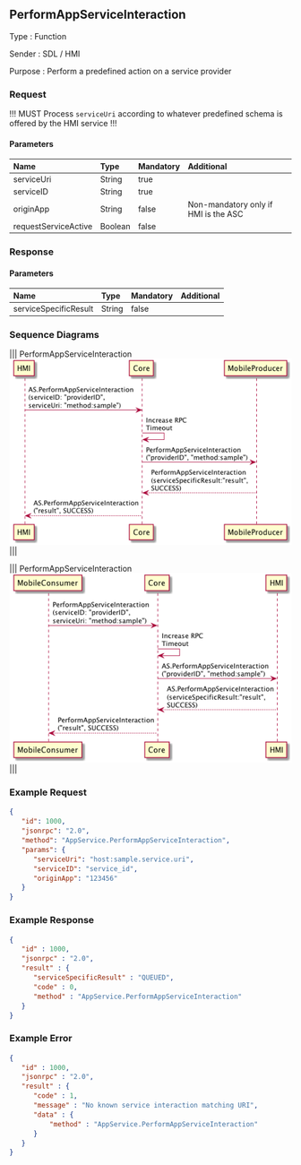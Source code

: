 ## PerformAppServiceInteraction

Type
: Function

Sender
: SDL / HMI

Purpose
: Perform a predefined action on a service provider

### Request

!!! MUST
Process `serviceUri` according to whatever predefined schema is offered by the HMI service
!!!

#### Parameters

|Name|Type|Mandatory|Additional|
|:---|:---|:--------|:---------|
|serviceUri|String|true||
|serviceID|String|true||
|originApp|String|false|Non-mandatory only if HMI is the ASC|
|requestServiceActive|Boolean|false||

### Response

#### Parameters

|Name|Type|Mandatory|Additional|
|:---|:---|:--------|:---------|
|serviceSpecificResult|String|false||

### Sequence Diagrams
|||
PerformAppServiceInteraction
![PerformAppServiceInteraction with HMI ASC](./assets/PerformAppServiceInteractionFromHMI.png)
|||

|||
PerformAppServiceInteraction
![PerformAppServiceInteraction with Mobile ASC](./assets/PerformAppServiceInteractionFromMobile.png)
|||

### Example Request

```json
{
   "id": 1000,
   "jsonrpc": "2.0",
   "method": "AppService.PerformAppServiceInteraction",
   "params": {
      "serviceUri": "host:sample.service.uri",
      "serviceID": "service_id",
      "originApp": "123456"
   }
}
```

### Example Response

```json
{
   "id" : 1000,
   "jsonrpc" : "2.0",
   "result" : {
      "serviceSpecificResult" : "QUEUED",
      "code" : 0,
      "method" : "AppService.PerformAppServiceInteraction"
   }
}
```

### Example Error

```json
{
   "id" : 1000,
   "jsonrpc" : "2.0",
   "result" : {
      "code" : 1,
      "message" : "No known service interaction matching URI",
      "data" : {
          "method" : "AppService.PerformAppServiceInteraction"
      }
   }
}
```